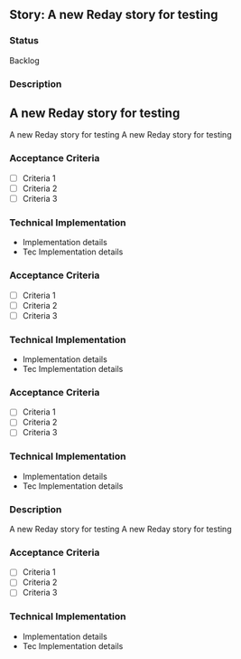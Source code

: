 ## Story: A new Reday story for testing

### Status

Backlog

### Description

## A new Reday story for testing

A new Reday story for testing
A new Reday story for testing

### Acceptance Criteria
- [ ] Criteria 1
- [ ] Criteria 2
- [ ] Criteria 3

### Technical Implementation
- Implementation details
- Tec Implementation details


### Acceptance Criteria
- [ ] Criteria 1
- [ ] Criteria 2
- [ ] Criteria 3

### Technical Implementation
- Implementation details
- Tec Implementation details


### Acceptance Criteria
- [ ] Criteria 1
- [ ] Criteria 2
- [ ] Criteria 3

### Technical Implementation
- Implementation details
- Tec Implementation details


### Description
A new Reday story for testing
A new Reday story for testing

### Acceptance Criteria
- [ ] Criteria 1
- [ ] Criteria 2
- [ ] Criteria 3

### Technical Implementation
- Implementation details
- Tec Implementation details



